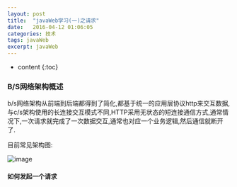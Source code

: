 ```yaml
---
layout: post
title:  "javaWeb学习(一)之请求"
date:   2016-04-12 01:06:05
categories: 技术
tags: javaWeb
excerpt: javaWeb
---
```



* content
{:toc}



### B/S网络架构概述

b/s网络架构从前端到后端都得到了简化,都基于统一的应用层协议http来交互数据,与c/s架构使用的长连接交互模式不同,HTTP采用无状态的短连接通信方式,通常情况下,一次请求就完成了一次数据交互,通常也对应一个业务逻辑,然后通信就断开了.


目前常见架构图:

![image](http://7xpuj1.com1.z0.glb.clouddn.com/cdn%E6%9E%B6%E6%9E%84.png)


#### 如何发起一个请求





